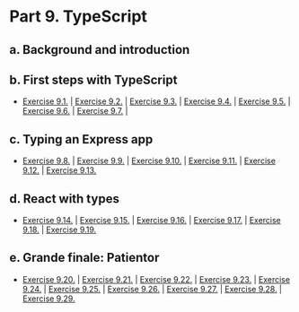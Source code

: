 # Part 9. TypeScript

## a. Background and introduction

## b. First steps with TypeScript

- [Exercise 9.1.]() | [Exercise 9.2.]() | [Exercise 9.3.]() | [Exercise 9.4.]() | [Exercise 9.5.]() | [Exercise 9.6.]() | [Exercise 9.7.]() |

## c. Typing an Express app

- [Exercise 9.8.]() | [Exercise 9.9.]() | [Exercise 9.10.]() | [Exercise 9.11.]() | [Exercise 9.12.]() | [Exercise 9.13.]()

## d. React with types

- [Exercise 9.14.]() | [Exercise 9.15.]() | [Exercise 9.16.]() | [Exercise 9.17.]() | [Exercise 9.18.]() | [Exercise 9.19.]()

## e. Grande finale: Patientor

- [Exercise 9.20.]() | [Exercise 9.21.]() | [Exercise 9.22.]() | [Exercise 9.23.]() | [Exercise 9.24.]() | [Exercise 9.25.]() | [Exercise 9.26.]() | [Exercise 9.27.]() | [Exercise 9.28.]() | [Exercise 9.29.]()
